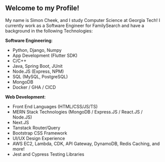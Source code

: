## Welcome to my Profile!

My name is Simon Cheek, and I study Computer Science at Georgia Tech! I currently work as a Software Engineer for FamilySearch and have a background in the following Technologies:

**Software Engineering**:
- Python, Django, Numpy
- App Development (Flutter SDK)
- C/C++
- Java, Spring Boot, JUnit
- Node.JS (Express, NPM)
- SQL (MySQL, PostgreSQL)
- MongoDB
- Docker / GHA / CICD

**Web Development**:
- Front End Languages (HTML/CSS/JS/TS)
- MERN Stack Technologies (MongoDB / Express.JS / React.JS / Node.JS)
- Next.JS
- Tanstack Router/Query
- Bootstrap CSS Framework
- UI/UX Design Experience
- AWS EC2, Lambda, CDK, API Gateway, DynamoDB, Redis Caching, and more!
- Jest and Cypress Testing Libraries


<!---
- 👋 Hi, I’m @Simon-Cheek
- 👀 I’m interested in ...
- 🌱 I’m currently learning ...
- 💞️ I’m looking to collaborate on ...
- 📫 How to reach me ...
- 😄 Pronouns: ...
- ⚡ Fun fact: ...

Simon-Cheek/Simon-Cheek is a ✨ special ✨ repository because its `README.md` (this file) appears on your GitHub profile.
You can click the Preview link to take a look at your changes.
--->
